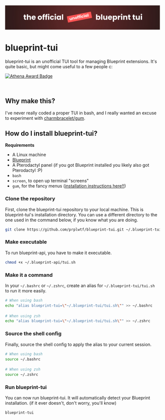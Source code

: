 ![blueprint-tui](blueprint-tui.jpg)

# blueprint-tui

blueprint-tui is an unofficial TUI tool for managing Blueprint extensions. It's quite basic, but might come useful to a few people c:

[![Athena Award Badge](https://img.shields.io/endpoint?url=https%3A%2F%2Faward.athena.hackclub.com%2Fapi%2Fbadge)](https://award.athena.hackclub.com?utm_source=readme)

<br/>

## Why make this?
I've never really coded a proper TUI in bash, and I really wanted an excuse to experiment with [charmbracelet/gum](https://github.com/charmbracelet/gum).

## How do I install blueprint-tui?

**Requirements**
- A Linux machine
- [Blueprint](https://blueprint.zip)
- A Pterodactyl panel (if you got Blueprint installed you likely also got Pterodactyl :P)
- `bash`
- `screen`, to open up terminal "screens"
- `gum`, for the fancy menus ([installation instructions here!!](https://github.com/charmbracelet/gum?tab=readme-ov-file#installation))

### Clone the repository

First, clone the blueprint-tui repository to your local machine. This is blueprint-tui's installation directory. You can use a different directory to the one used in the command below, if you know what you are doing.

```bash
git clone https://github.com/prplwtf/blueprint-tui.git ~/.blueprint-tui
```

### Make executable

To run blueprint-api, you have to make it executable.

```bash
chmod +x ~/.blueprint-api/tui.sh
```

### Make it a command

In your `~/.bashrc` or `~/.zshrc`, create an alias for `~/.blueprint-tui/tui.sh` to run it more easily.

```bash
# When using bash
echo "alias blueprint-tui=\"~/.blueprint-tui/tui.sh\"" >> ~/.bashrc

# When using zsh
echo "alias blueprint-tui=\"~/.blueprint-tui/tui.sh\"" >> ~/.zshrc
```

### Source the shell config

Finally, source the shell config to apply the alias to your current session.

```bash
# When using bash
source ~/.bashrc

# When using zsh
source ~/.zshrc
```

### Run blueprint-tui

You can now run blueprint-tui. It will automatically detect your Blueprint installation. (if it ever doesn't, don't worry, you'll know)

```bash
blueprint-tui
```
